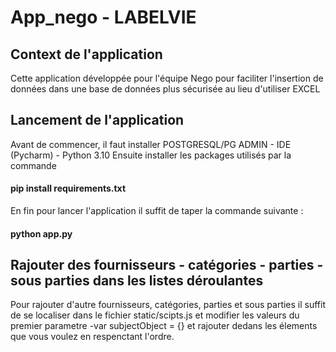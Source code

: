 # App_nego - LABELVIE

## Context de l'application
Cette application développée pour l'équipe Nego pour faciliter l'insertion de données dans une base de données plus sécurisée au lieu d'utiliser EXCEL

## Lancement de l'application
Avant de commencer, il faut installer POSTGRESQL/PG ADMIN - IDE (Pycharm) - Python 3.10 
Ensuite installer les packages utilisés par la commande
   #### pip install requirements.txt
En fin pour lancer l'application il suffit de taper la commande suivante :
   #### python app.py
  
 ## Rajouter des fournisseurs - catégories - parties - sous parties dans les listes déroulantes 
 Pour rajouter d'autre fournisseurs, catégories, parties et sous parties il suffit de se localiser dans le fichier static/scipts.js et modifier les valeurs du premier parametre -var subjectObject = {} et rajouter dedans les élements que vous voulez en respenctant l'ordre.
